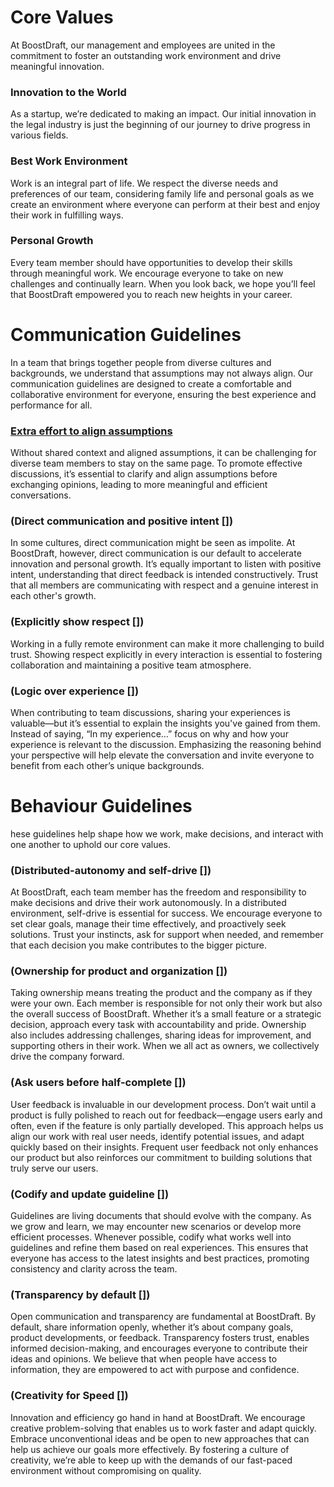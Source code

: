 # Core Values

At BoostDraft, our management and employees are united in the commitment to foster an outstanding work environment and drive meaningful innovation.


### Innovation to the World

As a startup, we’re dedicated to making an impact. Our initial innovation in the legal industry is just the beginning of our journey to drive progress in various fields.


### Best Work Environment

Work is an integral part of life. We respect the diverse needs and preferences of our team, considering family life and personal goals as we create an environment where everyone can perform at their best and enjoy their work in fulfilling ways.


### Personal Growth

Every team member should have opportunities to develop their skills through meaningful work. We encourage everyone to take on new challenges and continually learn. When you look back, we hope you’ll feel that BoostDraft empowered you to reach new heights in your career.


# Communication Guidelines

In a team that brings together people from diverse cultures and backgrounds, we understand that assumptions may not always align. 
Our communication guidelines are designed to create a comfortable and collaborative environment for everyone, ensuring the best experience and performance for all.


### [Extra effort to align assumptions](/Extra_effort_to_align_assumptions.md)

Without shared context and aligned assumptions, it can be challenging for diverse team members to stay on the same page. 
To promote effective discussions, it’s essential to clarify and align assumptions before exchanging opinions, leading to more meaningful and efficient conversations.


### (Direct communication and positive intent [])

In some cultures, direct communication might be seen as impolite. At BoostDraft, however, direct communication is our default to accelerate innovation and personal growth. 
It’s equally important to listen with positive intent, understanding that direct feedback is intended constructively. Trust that all members are communicating with respect and a genuine interest in each other's growth.


### (Explicitly show respect [])

Working in a fully remote environment can make it more challenging to build trust. 
Showing respect explicitly in every interaction is essential to fostering collaboration and maintaining a positive team atmosphere.


### (Logic over experience [])

When contributing to team discussions, sharing your experiences is valuable—but it’s essential to explain the insights you've gained from them. 
Instead of saying, “In my experience…” focus on why and how your experience is relevant to the discussion. Emphasizing the reasoning behind your perspective will help elevate the conversation and invite everyone to benefit from each other’s unique backgrounds.


# Behaviour Guidelines

hese guidelines help shape how we work, make decisions, and interact with one another to uphold our core values.


### (Distributed-autonomy and self-drive [])
At BoostDraft, each team member has the freedom and responsibility to make decisions and drive their work autonomously. In a distributed environment, self-drive is essential for success.
We encourage everyone to set clear goals, manage their time effectively, and proactively seek solutions. Trust your instincts, ask for support when needed, and remember that each decision you make contributes to the bigger picture.


### (Ownership for product and organization [])

Taking ownership means treating the product and the company as if they were your own. Each member is responsible for not only their work but also the overall success of BoostDraft. 
Whether it’s a small feature or a strategic decision, approach every task with accountability and pride. Ownership also includes addressing challenges, sharing ideas for improvement, and supporting others in their work. When we all act as owners, we collectively drive the company forward.


### (Ask users before half-complete [])

User feedback is invaluable in our development process. Don’t wait until a product is fully polished to reach out for feedback—engage users early and often, even if the feature is only partially developed. 
This approach helps us align our work with real user needs, identify potential issues, and adapt quickly based on their insights. Frequent user feedback not only enhances our product but also reinforces our commitment to building solutions that truly serve our users.


### (Codify and update guideline [])

Guidelines are living documents that should evolve with the company. As we grow and learn, we may encounter new scenarios or develop more efficient processes. 
Whenever possible, codify what works well into guidelines and refine them based on real experiences. This ensures that everyone has access to the latest insights and best practices, promoting consistency and clarity across the team.


### (Transparency by default [])

Open communication and transparency are fundamental at BoostDraft. By default, share information openly, whether it’s about company goals, product developments, or feedback. 
Transparency fosters trust, enables informed decision-making, and encourages everyone to contribute their ideas and opinions. We believe that when people have access to information, they are empowered to act with purpose and confidence.


### (Creativity for Speed [])

Innovation and efficiency go hand in hand at BoostDraft. We encourage creative problem-solving that enables us to work faster and adapt quickly. 
Embrace unconventional ideas and be open to new approaches that can help us achieve our goals more effectively. By fostering a culture of creativity, we’re able to keep up with the demands of our fast-paced environment without compromising on quality.
